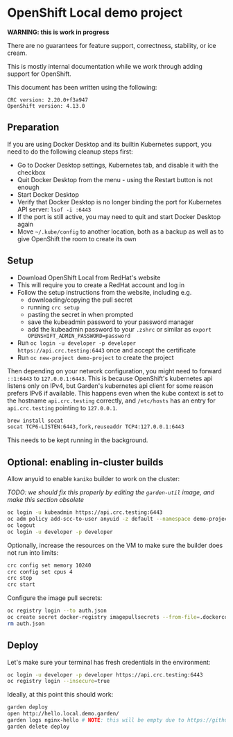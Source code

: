 # OpenShift Local demo project

**WARNING: this is work in progress**

There are no guarantees for feature support, correctness, stability, or ice cream.

This is mostly internal documentation while we work through adding support for OpenShift.

This document has been written using the following:

```
CRC version: 2.20.0+f3a947
OpenShift version: 4.13.0
```

## Preparation

If you are using Docker Desktop and its builtin Kubernetes support, you need to do the following cleanup steps first:

- Go to Docker Desktop settings, Kubernetes tab, and disable it with the checkbox
- Quit Docker Desktop from the menu - using the Restart button is not enough
- Start Docker Desktop
- Verify that Docker Desktop is no longer binding the port for Kubernetes API server: `lsof -i :6443`
- If the port is still active, you may need to quit and start Docker Desktop again
- Move `~/.kube/config` to another location, both as a backup as well as to give OpenShift the room to create its own

## Setup

- Download OpenShift Local from RedHat's website
- This will require you to create a RedHat account and log in
- Follow the setup instructions from the website, including e.g.
  - downloading/copying the pull secret
  - running `crc setup`
  - pasting the secret in when prompted
  - save the kubeadmin password to your password manager
  - add the kubeadmin password to your `.zshrc` or similar as `export OPENSHIFT_ADMIN_PASSWORD=password`
- Run `oc login -u developer -p developer https://api.crc.testing:6443` once and accept the certificate
- Run `oc new-project demo-project` to create the project

Then depending on your network configuration, you might need to forward `::1:6443` to `127.0.0.1:6443`. This is because OpenShift's kubernetes api listens only on IPv4, but Garden's kubernetes api client for some reason prefers IPv6 if available. This happens even when the kube context is set to the hostname `api.crc.testing` correctly, and `/etc/hosts` has an entry for `api.crc.testing` pointing to `127.0.0.1`.

```bash
brew install socat
socat TCP6-LISTEN:6443,fork,reuseaddr TCP4:127.0.0.1:6443
```

This needs to be kept running in the background.

## Optional: enabling in-cluster builds

Allow anyuid to enable `kaniko` builder to work on the cluster:

_TODO: we should fix this properly by editing the `garden-util` image, and make this section obsolete_

```bash
oc login -u kubeadmin https://api.crc.testing:6443
oc adm policy add-scc-to-user anyuid -z default --namespace demo-project
oc logout
oc login -u developer -p developer
```

Optionally, increase the resources on the VM to make sure the builder does not run into limits:

```bash
crc config set memory 10240
crc config set cpus 4
crc stop
crc start
```

Configure the image pull secrets:

```bash
oc registry login --to auth.json
oc create secret docker-registry imagepullsecrets --from-file=.dockerconfigjson=auth.json
rm auth.json
```

## Deploy

Let's make sure your terminal has fresh credentials in the environment:

```bash
oc login -u developer -p developer https://api.crc.testing:6443
oc registry login --insecure=true
```

Ideally, at this point this should work:

```bash
garden deploy
open http://hello.local.demo.garden/
garden logs nginx-hello # NOTE: this will be empty due to https://github.com/sclorg/nginx-container/issues/94
garden delete deploy
```
